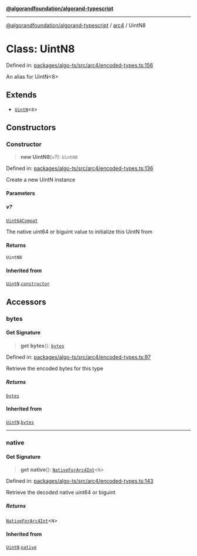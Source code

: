 [**@algorandfoundation/algorand-typescript**](../../README.md)

***

[@algorandfoundation/algorand-typescript](../../README.md) / [arc4](../README.md) / UintN8

# Class: UintN8

Defined in: [packages/algo-ts/src/arc4/encoded-types.ts:156](https://github.com/algorandfoundation/puya-ts/blob/main/packages/algo-ts/src/arc4/encoded-types.ts#L156)

An alias for UintN<8>

## Extends

- [`UintN`](UintN.md)\<`8`\>

## Constructors

### Constructor

> **new UintN8**(`v`?): `UintN8`

Defined in: [packages/algo-ts/src/arc4/encoded-types.ts:136](https://github.com/algorandfoundation/puya-ts/blob/main/packages/algo-ts/src/arc4/encoded-types.ts#L136)

Create a new UintN instance

#### Parameters

##### v?

[`Uint64Compat`](../../index/type-aliases/Uint64Compat.md)

The native uint64 or biguint value to initialize this UintN from

#### Returns

`UintN8`

#### Inherited from

[`UintN`](UintN.md).[`constructor`](UintN.md#constructor)

## Accessors

### bytes

#### Get Signature

> **get** **bytes**(): [`bytes`](../../index/type-aliases/bytes.md)

Defined in: [packages/algo-ts/src/arc4/encoded-types.ts:97](https://github.com/algorandfoundation/puya-ts/blob/main/packages/algo-ts/src/arc4/encoded-types.ts#L97)

Retrieve the encoded bytes for this type

##### Returns

[`bytes`](../../index/type-aliases/bytes.md)

#### Inherited from

[`UintN`](UintN.md).[`bytes`](UintN.md#bytes)

***

### native

#### Get Signature

> **get** **native**(): [`NativeForArc4Int`](../-internal-/type-aliases/NativeForArc4Int.md)\<`N`\>

Defined in: [packages/algo-ts/src/arc4/encoded-types.ts:143](https://github.com/algorandfoundation/puya-ts/blob/main/packages/algo-ts/src/arc4/encoded-types.ts#L143)

Retrieve the decoded native uint64 or biguint

##### Returns

[`NativeForArc4Int`](../-internal-/type-aliases/NativeForArc4Int.md)\<`N`\>

#### Inherited from

[`UintN`](UintN.md).[`native`](UintN.md#native)
